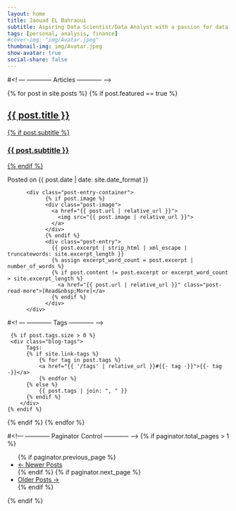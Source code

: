 ```yaml
---
layout: home
title: Jaouad EL Bahraoui
subtitle: Aspiring Data Scientist/Data Analyst with a passion for data quality, Analytics, governance, and Business Intelligence.
tags: [personal, analysis, finance]
#cover-img: "img/Avatar.jpeg"
thumbnail-img: img/Avatar.jpeg
show-avatar: true
social-share: false
---
```


#<! –– –––––––– Articles ––––––––  -->
<div class="posts-list">
  {% for post in site.posts %}
     {% if post.featured == true %}
      <article class="post-preview">
            <a href="{{ post.url | relative_url }}">
        	  <h2 class="post-title">{{ post.title }}</h2>
        	  {% if post.subtitle %}
        	  <h3 class="post-subtitle">
        	    {{ post.subtitle }}
        	  </h3>
        	  {% endif %}
            </a>
            <p class="post-meta">
              Posted on {{ post.date | date: site.date_format }}
            </p>

          <div class="post-entry-container">
                {% if post.image %}
                <div class="post-image">
                  <a href="{{ post.url | relative_url }}">
                    <img src="{{ post.image | relative_url }}">
                  </a>
                </div>
                {% endif %}
                <div class="post-entry">
                  {{ post.excerpt | strip_html | xml_escape | truncatewords: site.excerpt_length }}
                  {% assign excerpt_word_count = post.excerpt | number_of_words %}
                  {% if post.content != post.excerpt or excerpt_word_count > site.excerpt_length %}
                    <a href="{{ post.url | relative_url }}" class="post-read-more">[Read&nbsp;More]</a>
                  {% endif %}
                </div>
          </div>

#<! –– –––––––– Tags ––––––––  -->

     {% if post.tags.size > 0 %}
     <div class="blog-tags">
          Tags:
          {% if site.link-tags %}
              {% for tag in post.tags %}
              <a href="{{ '/tags' | relative_url }}#{{- tag -}}">{{- tag -}}</a>
              {% endfor %}
          {% else %}
              {{ post.tags | join: ", " }}
          {% endif %}
        </div>
    {% endif %}

  </article>
      {% endif %}
  {% endfor %}
</div>


#<!–– –––––––– Paginator Control ––––––––  -->
{% if paginator.total_pages > 1 %}
<ul class="pager main-pager">
  {% if paginator.previous_page %}
  <li class="previous">
    <a href="{{ paginator.previous_page_path | relative_url }}">&larr; Newer Posts</a>
  </li>
  {% endif %}
  {% if paginator.next_page %}
  <li class="next">
    <a href="{{ paginator.next_page_path | relative_url }}">Older Posts &rarr;</a>
  </li>
  {% endif %}
</ul>
{% endif %}
